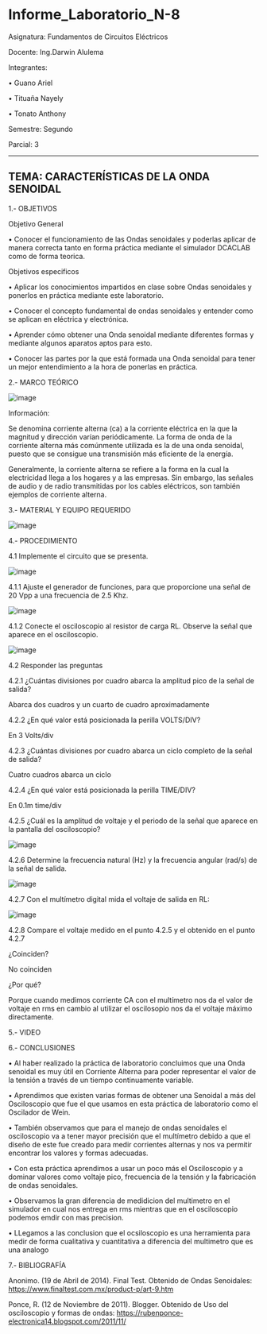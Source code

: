 # Informe_Laboratorio_N-8

Asignatura: Fundamentos de Circuitos Eléctricos

Docente: Ing.Darwin Alulema

Integrantes:

• Guano Ariel

• Tituaña Nayely

• Tonato Anthony

Semestre: Segundo

Parcial: 3

-----------------------------------------------------------------------------------------------------------------------------------------------
TEMA: CARACTERÍSTICAS DE LA ONDA SENOIDAL
-----------------------------------------------------------------------------------------------------------------------------------------------

1.- OBJETIVOS

Objetivo General

• Conocer el funcionamiento de las Ondas senoidales y poderlas aplicar de manera correcta tanto en forma práctica mediante el simulador DCACLAB como de forma teorica.

Objetivos especificos

• Aplicar los conocimientos impartidos en clase sobre Ondas senoidales y ponerlos en práctica mediante este laboratorio.

• Conocer el concepto fundamental de ondas senoidales y entender como se aplican en eléctrica y electrónica.

• Aprender cómo obtener una Onda senoidal mediante diferentes formas y mediante algunos aparatos aptos para esto.

• Conocer las partes por la que está formada una Onda senoidal para tener un mejor entendimiento a la hora de ponerlas en práctica.

2.- MARCO TEÓRICO

![image](https://user-images.githubusercontent.com/105722861/186027899-de872597-eb1c-436a-be58-a0cabcc90e07.png)

Información:

Se denomina corriente alterna (ca) a la corriente eléctrica en la que la magnitud y dirección varían periódicamente. La forma de onda de la corriente alterna más comúnmente utilizada es la de una onda senoidal, puesto que se consigue una transmisión más eficiente de la energía.

Generalmente, la corriente alterna se refiere a la forma en la cual la electricidad llega a los hogares y a las empresas. Sin embargo, las señales de audio y de radio transmitidas por los cables eléctricos, son también ejemplos de corriente alterna.

3.- MATERIAL Y EQUIPO REQUERIDO

![image](https://user-images.githubusercontent.com/105722861/186028961-3205e448-4a7a-45b5-b7e3-dd914d80e963.png)

4.- PROCEDIMIENTO

4.1 Implemente el circuito que se presenta.

![image](https://user-images.githubusercontent.com/105722861/186029200-b9f70cb1-a1af-41fa-92e4-4ad7eca7d81f.png)

4.1.1 Ajuste el generador de funciones, para que proporcione una señal de 20 Vpp a una frecuencia de 2.5 Khz.

![image](https://user-images.githubusercontent.com/105722861/186041793-5529f9d9-3a1f-44f5-b1b8-934ad0864d5e.png)

4.1.2 Conecte el osciloscopio al resistor de carga RL. Observe la señal que aparece en el osciloscopio.

![image](https://user-images.githubusercontent.com/105722861/186067544-18f6a091-2421-48dd-a97c-d6d48d374212.png)

4.2 Responder las preguntas

4.2.1 ¿Cuántas divisiones por cuadro abarca la amplitud pico de la señal de salida?

Abarca dos cuadros y un cuarto de cuadro aproximadamente

4.2.2 ¿En qué valor está posicionada la perilla VOLTS/DIV? 

En 3 Volts/div

4.2.3 ¿Cuántas divisiones por cuadro abarca un ciclo completo de la señal de salida?

Cuatro cuadros abarca un ciclo

4.2.4 ¿En qué valor está posicionada la perilla TIME/DIV?

En 0.1m time/div

4.2.5 ¿Cuál es la amplitud de voltaje y el periodo de la señal que aparece en la pantalla del osciloscopio?

![image](https://user-images.githubusercontent.com/105722861/186067878-74ac8b92-7283-4d21-95d7-908130f2c865.png)

4.2.6 Determine la frecuencia natural (Hz) y la frecuencia angular (rad/s) de la señal de salida.

![image](https://user-images.githubusercontent.com/105722861/186043363-770763a1-f3dc-48d9-bd0d-bf908d2fca00.png)

4.2.7 Con el multímetro digital mida el voltaje de salida en RL:

![image](https://user-images.githubusercontent.com/105722861/186041741-5f857da3-edd9-49b6-beee-0f79a834f3dc.png)

4.2.8 Compare el voltaje medido en el punto 4.2.5 y el obtenido en el punto 4.2.7

¿Coinciden? 

No coinciden

¿Por qué?

Porque cuando medimos corriente CA con el multímetro nos da el valor de voltaje en rms en cambio al utilizar el oscilosopio nos da el voltaje máximo directamente.

5.- VIDEO

6.- CONCLUSIONES 

• Al haber realizado la práctica de laboratorio concluimos que una Onda senoidal es muy útil en Corriente Alterna para poder representar el valor de la tensión a través de un tiempo continuamente variable.

• Aprendimos que existen varias formas de obtener una Senoidal a más del Osciloscopio que fue el que usamos en esta práctica de laboratorio como el Oscilador de Wein.

• También observamos que para el manejo de ondas senoidales el osciloscopio va a tener mayor precisión que el multímetro debido a que el diseño de este fue creado para medir corrientes alternas y nos va permitir encontrar los valores y formas adecuadas.

• Con esta práctica aprendimos a usar un poco más el Osciloscopio y a dominar valores como voltaje pico, frecuencia de la tensión y la fabricación de ondas senoidales.

• Observamos la gran diferencia de medidicion del multimetro en el simulador en cual nos entrega en rms mientras que en el osciloscopio podemos emdir con mas precision.

• LLegamos a las conclusion que el ocsiloscopio es una herramienta para medir de forma cualitativa y cuantitativa a diferencia del multimetro que es una analogo

7.- BIBLIOGRAFÍA

Anonimo. (19 de Abril de 2014). Final Test. Obtenido de Ondas Senoidales: https://www.finaltest.com.mx/product-p/art-9.htm

Ponce, R. (12 de Noviembre de 2011). Blogger. Obtenido de Uso del osciloscopio y formas de ondas: https://rubenponce-electronica14.blogspot.com/2011/11/


